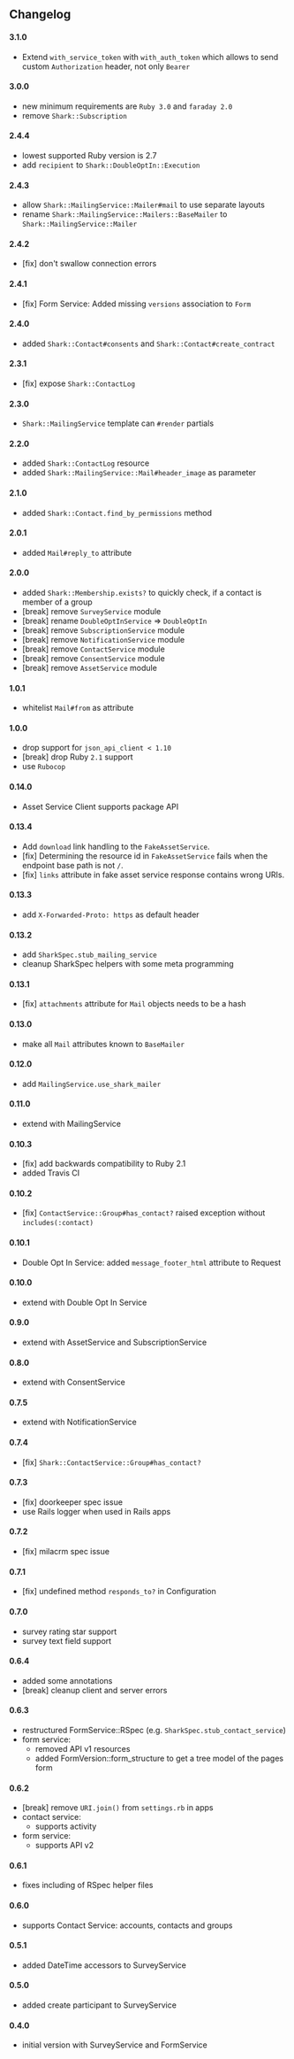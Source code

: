 ## Changelog

#### 3.1.0
- Extend `with_service_token` with `with_auth_token` which allows to send custom `Authorization` header, not only `Bearer`

#### 3.0.0
- new minimum requirements are `Ruby 3.0` and `faraday 2.0`
- remove `Shark::Subscription`

#### 2.4.4
- lowest supported Ruby version is 2.7
- add `recipient` to `Shark::DoubleOptIn::Execution`

#### 2.4.3
- allow `Shark::MailingService::Mailer#mail` to use separate layouts
- rename `Shark::MailingService::Mailers::BaseMailer` to `Shark::MailingService::Mailer`

#### 2.4.2
- [fix] don't swallow connection errors

#### 2.4.1
- [fix] Form Service: Added missing `versions` association to `Form`

#### 2.4.0
- added `Shark::Contact#consents` and `Shark::Contact#create_contract`

#### 2.3.1
- [fix] expose `Shark::ContactLog`

#### 2.3.0
- `Shark::MailingService` template can `#render` partials

#### 2.2.0
- added `Shark::ContactLog` resource
- added `Shark::MailingService::Mail#header_image` as parameter

#### 2.1.0
- added `Shark::Contact.find_by_permissions` method

#### 2.0.1
- added `Mail#reply_to` attribute

#### 2.0.0
- added `Shark::Membership.exists?` to quickly check, if a contact is member of a group
- [break] remove `SurveyService` module
- [break] rename `DoubleOptInService` => `DoubleOptIn`
- [break] remove `SubscriptionService` module
- [break] remove `NotificationService` module
- [break] remove `ContactService` module
- [break] remove `ConsentService` module
- [break] remove `AssetService` module

#### 1.0.1
- whitelist `Mail#from` as attribute

#### 1.0.0
- drop support for `json_api_client < 1.10`
- [break] drop Ruby `2.1` support
- use `Rubocop`

#### 0.14.0
- Asset Service Client supports package API

#### 0.13.4
- Add `download` link handling to the `FakeAssetService`.
- [fix] Determining the resource id in `FakeAssetService` fails when the endpoint base path is not `/`.
- [fix] `links` attribute in fake asset service response contains wrong URIs.

#### 0.13.3
- add `X-Forwarded-Proto: https` as default header

#### 0.13.2
- add `SharkSpec.stub_mailing_service`
- cleanup SharkSpec helpers with some meta programming

#### 0.13.1
- [fix] `attachments` attribute for `Mail` objects needs to be a hash

#### 0.13.0
- make all `Mail` attributes known to `BaseMailer`

#### 0.12.0
- add `MailingService.use_shark_mailer`

#### 0.11.0
- extend with MailingService

#### 0.10.3
- [fix] add backwards compatibility to Ruby 2.1
- added Travis CI

#### 0.10.2
- [fix] `ContactService::Group#has_contact?` raised exception without `includes(:contact)`

#### 0.10.1
- Double Opt In Service: added `message_footer_html` attribute to Request

#### 0.10.0
- extend with Double Opt In Service

#### 0.9.0
- extend with AssetService and SubscriptionService

#### 0.8.0
- extend with ConsentService

#### 0.7.5
- extend with NotificationService

#### 0.7.4
- [fix] `Shark::ContactService::Group#has_contact?`

#### 0.7.3
- [fix] doorkeeper spec issue
- use Rails logger when used in Rails apps

#### 0.7.2
- [fix] milacrm spec issue

#### 0.7.1
- [fix] undefined method `responds_to?` in Configuration

#### 0.7.0
- survey rating star support
- survey text field support

#### 0.6.4
- added some annotations
- [break] cleanup client and server errors

#### 0.6.3
- restructured FormService::RSpec (e.g. `SharkSpec.stub_contact_service`)
- form service:
  - removed API v1 resources
  - added FormVersion::form_structure to get a tree model of the pages form


#### 0.6.2
- [break] remove `URI.join()` from `settings.rb` in apps
- contact service:
    - supports activity
- form service:
    - supports API v2

#### 0.6.1
- fixes including of RSpec helper files

#### 0.6.0
- supports Contact Service: accounts, contacts and groups

#### 0.5.1
- added DateTime accessors to SurveyService

#### 0.5.0
- added create participant to SurveyService

#### 0.4.0
- initial version with SurveyService and FormService
